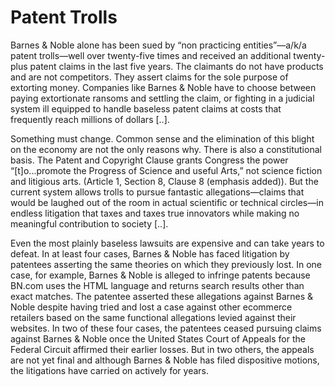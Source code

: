 # Patent Trolls

Barnes & Noble alone has been sued by “non practicing entities”—a/k/a
patent trolls—well over twenty-five times and received an additional
twenty-plus patent claims in the last five years. The claimants do not
have products and are not competitors. They assert claims for the sole
purpose of extorting money.  Companies like Barnes & Noble have to
choose between paying extortionate ransoms and settling the claim, or
fighting in a judicial system ill equipped to handle baseless patent
claims at costs that frequently reach millions of dollars [..].

Something must change. Common sense and the elimination of this blight
on the economy are not the only reasons why. There is also a
constitutional basis. The Patent and Copyright Clause grants Congress
the power “[t]o...promote the Progress of Science and useful Arts,”
not science fiction and litigious arts. (Article 1, Section 8, Clause
8 (emphasis added)). But the current system allows trolls to pursue
fantastic allegations—claims that would be laughed out of the room in
actual scientific or technical circles—in endless litigation that
taxes and taxes true innovators while making no meaningful
contribution to society [..].

Even the most plainly baseless lawsuits are expensive and can take
years to defeat. In at least four cases, Barnes & Noble has faced
litigation by patentees asserting the same theories on which they
previously lost. In one case, for example, Barnes & Noble is alleged
to infringe patents because BN.com uses the HTML language and returns
search results other than exact matches. The patentee asserted these
allegations against Barnes & Noble despite having tried and lost a
case against other ecommerce retailers based on the same functional
allegations levied against their websites. In two of these four cases,
the patentees ceased pursuing claims against Barnes & Noble once the
United States Court of Appeals for the Federal Circuit affirmed their
earlier losses. But in two others, the appeals are not yet final and
although Barnes & Noble has filed dispositive motions, the litigations
have carried on actively for years.


















